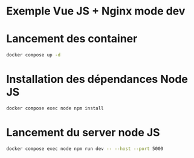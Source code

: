 # Exemple Vue JS + Nginx mode dev

# Lancement des container
```bash
docker compose up -d
```

# Installation des dépendances Node JS
```bash
docker compose exec node npm install
```

# Lancement du server node JS
```bash
docker compose exec node npm run dev -- --host --port 5000
```

